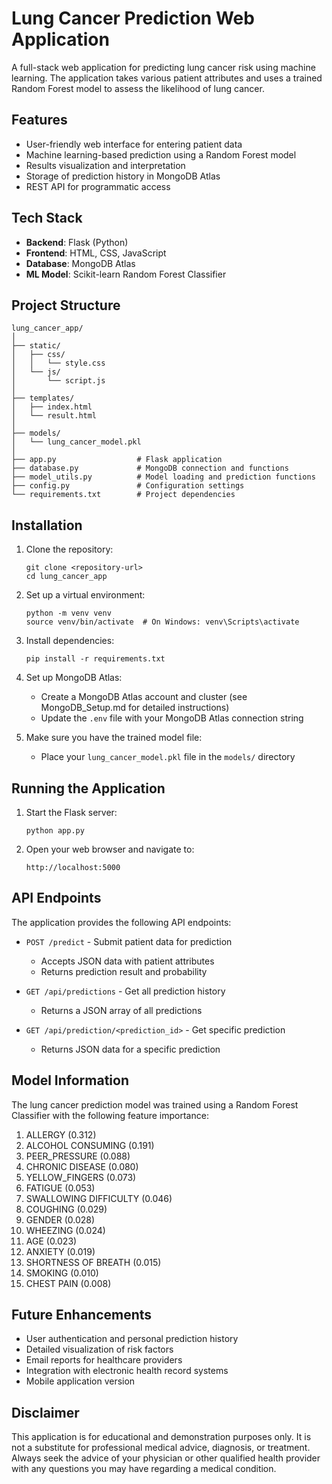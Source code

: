 # Lung Cancer Prediction Web Application

A full-stack web application for predicting lung cancer risk using machine learning. The application takes various patient attributes and uses a trained Random Forest model to assess the likelihood of lung cancer.

## Features

- User-friendly web interface for entering patient data
- Machine learning-based prediction using a Random Forest model
- Results visualization and interpretation
- Storage of prediction history in MongoDB Atlas
- REST API for programmatic access

## Tech Stack

- **Backend**: Flask (Python)
- **Frontend**: HTML, CSS, JavaScript
- **Database**: MongoDB Atlas
- **ML Model**: Scikit-learn Random Forest Classifier

## Project Structure

```
lung_cancer_app/
│
├── static/
│   ├── css/
│   │   └── style.css
│   └── js/
│       └── script.js
│
├── templates/
│   ├── index.html
│   └── result.html
│
├── models/
│   └── lung_cancer_model.pkl
│
├── app.py                  # Flask application
├── database.py             # MongoDB connection and functions
├── model_utils.py          # Model loading and prediction functions
├── config.py               # Configuration settings
└── requirements.txt        # Project dependencies
```

## Installation

1. Clone the repository:
   ```
   git clone <repository-url>
   cd lung_cancer_app
   ```

2. Set up a virtual environment:
   ```
   python -m venv venv
   source venv/bin/activate  # On Windows: venv\Scripts\activate
   ```

3. Install dependencies:
   ```
   pip install -r requirements.txt
   ```

4. Set up MongoDB Atlas:
   - Create a MongoDB Atlas account and cluster (see MongoDB_Setup.md for detailed instructions)
   - Update the `.env` file with your MongoDB Atlas connection string

5. Make sure you have the trained model file:
   - Place your `lung_cancer_model.pkl` file in the `models/` directory

## Running the Application

1. Start the Flask server:
   ```
   python app.py
   ```

2. Open your web browser and navigate to:
   ```
   http://localhost:5000
   ```

## API Endpoints

The application provides the following API endpoints:

- `POST /predict` - Submit patient data for prediction
  - Accepts JSON data with patient attributes
  - Returns prediction result and probability

- `GET /api/predictions` - Get all prediction history
  - Returns a JSON array of all predictions

- `GET /api/prediction/<prediction_id>` - Get specific prediction
  - Returns JSON data for a specific prediction

## Model Information

The lung cancer prediction model was trained using a Random Forest Classifier with the following feature importance:

1. ALLERGY (0.312)
2. ALCOHOL CONSUMING (0.191)
3. PEER_PRESSURE (0.088)
4. CHRONIC DISEASE (0.080)
5. YELLOW_FINGERS (0.073)
6. FATIGUE (0.053)
7. SWALLOWING DIFFICULTY (0.046)
8. COUGHING (0.029)
9. GENDER (0.028)
10. WHEEZING (0.024)
11. AGE (0.023)
12. ANXIETY (0.019)
13. SHORTNESS OF BREATH (0.015)
14. SMOKING (0.010)
15. CHEST PAIN (0.008)

## Future Enhancements

- User authentication and personal prediction history
- Detailed visualization of risk factors
- Email reports for healthcare providers
- Integration with electronic health record systems
- Mobile application version

## Disclaimer

This application is for educational and demonstration purposes only. It is not a substitute for professional medical advice, diagnosis, or treatment. Always seek the advice of your physician or other qualified health provider with any questions you may have regarding a medical condition.